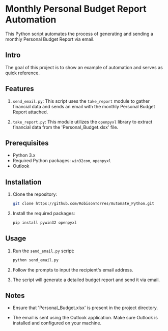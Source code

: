 # Monthly Personal Budget Report Automation

This Python script automates the process of generating and sending a monthly Personal Budget Report via email.

## Intro

The goal of this project is to show an example of automation and serves as quick reference.

## Features

1. `send_email.py`: This script uses the `take_report` module to gather financial data and sends an email with the monthly Personal Budget Report attached.

2. `take_report.py`: This module utilizes the `openpyxl` library to extract financial data from the 'Personal_Budget.xlsx' file.

## Prerequisites

- Python 3.x
- Required Python packages: `win32com`, `openpyxl`
- Outlook

## Installation

1. Clone the repository:

    ```bash
    git clone https://github.com/RobisonTorres/Automate_Python.git
    ```

2. Install the required packages:

    ```bash
    pip install pywin32 openpyxl
    ```

## Usage

1. Run the `send_email.py` script:

    ```bash
    python send_email.py
    ```

2. Follow the prompts to input the recipient's email address.

3. The script will generate a detailed budget report and send it via email.

## Notes

- Ensure that 'Personal_Budget.xlsx' is present in the project directory.

- The email is sent using the Outlook application. Make sure Outlook is installed and configured on your machine.